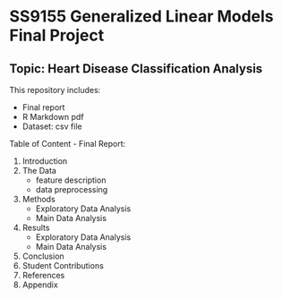 # SS9155 Generalized Linear Models Final Project
## Topic: Heart Disease Classification Analysis

This repository includes:
- Final report
- R Markdown pdf
- Dataset: csv file

Table of Content - Final Report:
1. Introduction
2. The Data
    - feature description
    - data preprocessing
3. Methods
    - Exploratory Data Analysis
    - Main Data Analysis
4. Results
    - Exploratory Data Analysis
    - Main Data Analysis
5. Conclusion
6. Student Contributions
7. References
8. Appendix
